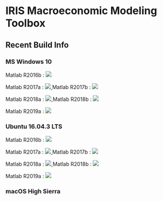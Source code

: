 # IRIS Macroeconomic Modeling Toolbox

## Recent Build Info
### MS Windows 10
Matlab R2016b : <a href="https://teamcity.igpmn.org/viewType.html?buildTypeId=IrisToolbox_Windows_R2016b&guest=1">
  <img src="https://teamcity.igpmn.org/app/rest/builds/buildType:(id:IrisToolbox_Windows_R2016b),branch:default:true/statusIcon"/>
</a>

Matlab R2017a : <a href="https://teamcity.igpmn.org/viewType.html?buildTypeId=IrisToolbox_Windows_R2017a&guest=1">
  <img src="https://teamcity.igpmn.org/app/rest/builds/buildType:(id:IrisToolbox_Windows_R2017a),branch:default:true/statusIcon"/>
</a>
Matlab R2017b : <a href="https://teamcity.igpmn.org/viewType.html?buildTypeId=IrisToolbox_Windows_R2017b&guest=1">
  <img src="https://teamcity.igpmn.org/app/rest/builds/buildType:(id:IrisToolbox_Windows_R2017b),branch:default:true/statusIcon"/>
</a>

Matlab R2018a : <a href="https://teamcity.igpmn.org/viewType.html?buildTypeId=IrisToolbox_Windows_R2018a&guest=1">
  <img src="https://teamcity.igpmn.org/app/rest/builds/buildType:(id:IrisToolbox_Windows_R2018a),branch:default:true/statusIcon"/>
</a>
Matlab R2018b : <a href="https://teamcity.igpmn.org/viewType.html?buildTypeId=IrisToolbox_Windows_R2018b&guest=1">
  <img src="https://teamcity.igpmn.org/app/rest/builds/buildType:(id:IrisToolbox_Windows_R2018b),branch:default:true/statusIcon"/>
</a>

Matlab R2019a : <a href="https://teamcity.igpmn.org/viewType.html?buildTypeId=IrisToolbox_Windows_R2019a&guest=1">
  <img src="https://teamcity.igpmn.org/app/rest/builds/buildType:(id:IrisToolbox_Windows_R2019a),branch:default:true/statusIcon"/>
</a>

### Ubuntu 16.04.3 LTS
Matlab R2016b : <a href="https://teamcity.igpmn.org/viewType.html?buildTypeId=IrisToolbox_Linux_R2016b&guest=1">
  <img src="https://teamcity.igpmn.org/app/rest/builds/buildType:(id:IrisToolbox_Linux_R2016b),branch:default:true/statusIcon"/>
</a>

Matlab R2017a : <a href="https://teamcity.igpmn.org/viewType.html?buildTypeId=IrisToolbox_Linux_R2017a&guest=1">
  <img src="https://teamcity.igpmn.org/app/rest/builds/buildType:(id:IrisToolbox_Linux_R2017a),branch:default:true/statusIcon"/>
</a>
Matlab R2017b : <a href="https://teamcity.igpmn.org/viewType.html?buildTypeId=IrisToolbox_Linux_R2017b&guest=1">
  <img src="https://teamcity.igpmn.org/app/rest/builds/buildType:(id:IrisToolbox_Linux_R2017b),branch:default:true/statusIcon"/>
</a>

Matlab R2018a : <a href="https://teamcity.igpmn.org/viewType.html?buildTypeId=IrisToolbox_Linux_R2018a&guest=1">
  <img src="https://teamcity.igpmn.org/app/rest/builds/buildType:(id:IrisToolbox_Linux_R2018a),branch:default:true/statusIcon"/>
</a>
Matlab R2018b : <a href="https://teamcity.igpmn.org/viewType.html?buildTypeId=IrisToolbox_Linux_R2018b&guest=1">
  <img src="https://teamcity.igpmn.org/app/rest/builds/buildType:(id:IrisToolbox_Linux_R2018b),branch:default:true/statusIcon"/>
</a>

Matlab R2019a : <a href="https://teamcity.igpmn.org/viewType.html?buildTypeId=IrisToolbox_Linux_R2019a&guest=1">
  <img src="https://teamcity.igpmn.org/app/rest/builds/buildType:(id:IrisToolbox_Linux_R2019a),branch:default:true/statusIcon"/>
</a>

### macOS High Sierra
